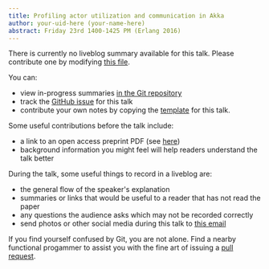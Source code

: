 ```yaml
---
title: Profiling actor utilization and communication in Akka
author: your-uid-here (your-name-here)
abstract: Friday 23rd 1400-1425 PM (Erlang 2016)
---
```


There is currently no liveblog summary available for this talk. Please contribute one by modifying [this file](https://github.com/ocamllabs/icfp2016-blog/blob/master/Erlang/profiling-actor-utilization-an.md).

You can:
* view in-progress summaries [in the Git repository](https://github.com/ocamllabs/icfp2016-blog/tree/master/Erlang/profiling-actor-utilization-an/)
* track the [GitHub issue](https://github.com/ocamllabs/icfp2016-blog/issues/150) for this talk
* contribute your own notes by copying the [template](profiling-actor-utilization-an/template.md) for this talk.

Some useful contributions before the talk include:
* a link to an open access preprint PDF (see [here](https://github.com/gasche/icfp2016-papers))
* background information you might feel will help readers understand the talk better

During the talk, some useful things to record in a liveblog are:
* the general flow of the speaker's explanation
* summaries or links that would be useful to a reader that has not read the paper
* any questions the audience asks which may not be recorded correctly
* send photos or other social media during this talk to [this email](mailto:icfp16.photos@gmail.com?subject=Erlang:profiling-actor-utilization-an)

If you find yourself confused by Git, you are not alone. Find a nearby functional progammer
to assist you with the fine art of issuing a [pull request](https://help.github.com/articles/about-pull-requests/).

